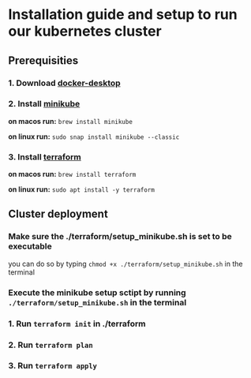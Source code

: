 # Installation guide and setup to run our kubernetes cluster

## Prerequisities

### 1. Download [docker-desktop](https://www.docker.com/products/docker-desktop/)

### 2. Install [minikube](https://minikube.sigs.k8s.io/docs/start/?arch=%2Fmacos%2Farm64%2Fstable%2Fbinary+download)

**on macos run:** `brew install minikube`

**on linux run:** `sudo snap install minikube --classic`

### 3. Install [terraform](https://developer.hashicorp.com/terraform/tutorials/aws-get-started/install-cli)

**on macos run:** `brew install terraform`

**on linux run:** `sudo apt install -y terraform`

## Cluster deployment

### Make sure the ./terraform/setup_minikube.sh is set to be executable

you can do so by typing `chmod +x ./terraform/setup_minikube.sh` in the terminal

### Execute the minikube setup sctipt by running `./terraform/setup_minikube.sh` in the terminal

### 1. Run `terraform init` in ./terraform

### 2. Run `terraform plan`

### 3. Run `terraform apply`

